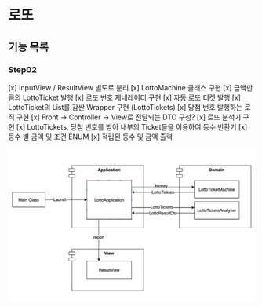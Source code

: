 # 로또
## 기능 목록
### Step02
[x] InputView / ResultView 별도로 분리
[x] LottoMachine 클래스 구현
    [x] 금액만큼의 LottoTicket 발행
    [x] 로또 번호 제네레이터 구현
    [x] 자동 로또 티켓 발행
[x] LottoTicket의 List를 감싼 Wrapper 구현 (LottoTickets)
[x] 당첨 번호 발행하는 로직 구현
[x] Front -> Controller -> View로 전달되는 DTO 구성?
[x] 로또 분석기 구현
    [x] LottoTickets, 당첨 번호를 받아 내부의 Ticket들을 이용하여 등수 반환기
    [x] 등수 별 금액 및 조건 ENUM
    [x] 적립된 등수 및 금액 출력

![step02](assets/step02.png)
<!--%3CmxGraphModel%3E%3Croot%3E%3CmxCell%20id%3D%220%22%2F%3E%3CmxCell%20id%3D%221%22%20parent%3D%220%22%2F%3E%3CmxCell%20id%3D%222%22%20value%3D%22Domain%26%2310%3B%22%20style%3D%22shape%3Dmodule%3Balign%3Dleft%3BspacingLeft%3D20%3Balign%3Dcenter%3BverticalAlign%3Dtop%3BfontSize%3D14%3BfontStyle%3D1%22%20vertex%3D%221%22%20parent%3D%221%22%3E%3CmxGeometry%20x%3D%22563%22%20y%3D%2280%22%20width%3D%22250%22%20height%3D%22210%22%20as%3D%22geometry%22%2F%3E%3C%2FmxCell%3E%3CmxCell%20id%3D%223%22%20value%3D%22Application%22%20style%3D%22shape%3Dmodule%3Balign%3Dleft%3BspacingLeft%3D20%3Balign%3Dcenter%3BverticalAlign%3Dtop%3BfontSize%3D14%3BfontStyle%3D1%22%20vertex%3D%221%22%20parent%3D%221%22%3E%3CmxGeometry%20x%3D%22203%22%20y%3D%2280%22%20width%3D%22250%22%20height%3D%22210%22%20as%3D%22geometry%22%2F%3E%3C%2FmxCell%3E%3CmxCell%20id%3D%224%22%20value%3D%22View%22%20style%3D%22shape%3Dmodule%3Balign%3Dleft%3BspacingLeft%3D20%3Balign%3Dcenter%3BverticalAlign%3Dtop%3BfontSize%3D14%3BfontStyle%3D1%22%20vertex%3D%221%22%20parent%3D%221%22%3E%3CmxGeometry%20x%3D%22203%22%20y%3D%22360%22%20width%3D%22250%22%20height%3D%22140%22%20as%3D%22geometry%22%2F%3E%3C%2FmxCell%3E%3CmxCell%20id%3D%225%22%20style%3D%22edgeStyle%3DorthogonalEdgeStyle%3Brounded%3D0%3BorthogonalLoop%3D1%3BjettySize%3Dauto%3Bhtml%3D1%3BfontSize%3D14%3B%22%20edge%3D%221%22%20parent%3D%221%22%3E%3CmxGeometry%20relative%3D%221%22%20as%3D%22geometry%22%3E%3CmxPoint%20x%3D%22413%22%20y%3D%22152.54499999999996%22%20as%3D%22sourcePoint%22%2F%3E%3CmxPoint%20x%3D%22623%22%20y%3D%22152.5%22%20as%3D%22targetPoint%22%2F%3E%3CArray%20as%3D%22points%22%3E%3CmxPoint%20x%3D%22573%22%20y%3D%22153%22%2F%3E%3CmxPoint%20x%3D%22573%22%20y%3D%22153%22%2F%3E%3C%2FArray%3E%3C%2FmxGeometry%3E%3C%2FmxCell%3E%3CmxCell%20id%3D%226%22%20value%3D%22Money%22%20style%3D%22edgeLabel%3Bhtml%3D1%3Balign%3Dcenter%3BverticalAlign%3Dmiddle%3Bresizable%3D0%3Bpoints%3D%5B%5D%3BfontSize%3D14%3B%22%20vertex%3D%221%22%20connectable%3D%220%22%20parent%3D%225%22%3E%3CmxGeometry%20x%3D%22-0.0952%22%20y%3D%225%22%20relative%3D%221%22%20as%3D%22geometry%22%3E%3CmxPoint%20x%3D%225%22%20as%3D%22offset%22%2F%3E%3C%2FmxGeometry%3E%3C%2FmxCell%3E%3CmxCell%20id%3D%227%22%20value%3D%22report%22%20style%3D%22edgeStyle%3DorthogonalEdgeStyle%3Brounded%3D0%3BorthogonalLoop%3D1%3BjettySize%3Dauto%3Bhtml%3D1%3BfontSize%3D14%3B%22%20edge%3D%221%22%20parent%3D%221%22%3E%3CmxGeometry%20x%3D%22-0.1456%22%20relative%3D%221%22%20as%3D%22geometry%22%3E%3CmxPoint%20x%3D%22303%22%20y%3D%22260%22%20as%3D%22sourcePoint%22%2F%3E%3CmxPoint%20x%3D%22303%22%20y%3D%22400.45000000000005%22%20as%3D%22targetPoint%22%2F%3E%3CArray%20as%3D%22points%22%3E%3CmxPoint%20x%3D%22303%22%20y%3D%22300%22%2F%3E%3CmxPoint%20x%3D%22303%22%20y%3D%22300%22%2F%3E%3C%2FArray%3E%3CmxPoint%20as%3D%22offset%22%2F%3E%3C%2FmxGeometry%3E%3C%2FmxCell%3E%3CmxCell%20id%3D%228%22%20value%3D%22LottoApplication%22%20style%3D%22html%3D1%3BfontSize%3D14%3B%22%20vertex%3D%221%22%20parent%3D%221%22%3E%3CmxGeometry%20x%3D%22263%22%20y%3D%22130%22%20width%3D%22150%22%20height%3D%22130%22%20as%3D%22geometry%22%2F%3E%3C%2FmxCell%3E%3CmxCell%20id%3D%229%22%20style%3D%22edgeStyle%3DorthogonalEdgeStyle%3Brounded%3D0%3BorthogonalLoop%3D1%3BjettySize%3Dauto%3Bhtml%3D1%3BfontSize%3D14%3B%22%20edge%3D%221%22%20parent%3D%221%22%3E%3CmxGeometry%20relative%3D%221%22%20as%3D%22geometry%22%3E%3CmxPoint%20x%3D%22623%22%20y%3D%22170%22%20as%3D%22sourcePoint%22%2F%3E%3CmxPoint%20x%3D%22413%22%20y%3D%22169.54499999999996%22%20as%3D%22targetPoint%22%2F%3E%3CArray%20as%3D%22points%22%3E%3CmxPoint%20x%3D%22433%22%20y%3D%22170%22%2F%3E%3CmxPoint%20x%3D%22433%22%20y%3D%22170%22%2F%3E%3C%2FArray%3E%3C%2FmxGeometry%3E%3C%2FmxCell%3E%3CmxCell%20id%3D%2210%22%20value%3D%22LottoTicktes%22%20style%3D%22edgeLabel%3Bhtml%3D1%3Balign%3Dcenter%3BverticalAlign%3Dmiddle%3Bresizable%3D0%3Bpoints%3D%5B%5D%3BfontSize%3D14%3B%22%20vertex%3D%221%22%20connectable%3D%220%22%20parent%3D%229%22%3E%3CmxGeometry%20x%3D%220.0095%22%20y%3D%22-2%22%20relative%3D%221%22%20as%3D%22geometry%22%3E%3CmxPoint%20as%3D%22offset%22%2F%3E%3C%2FmxGeometry%3E%3C%2FmxCell%3E%3CmxCell%20id%3D%2211%22%20value%3D%22LottoTicketMachine%22%20style%3D%22html%3D1%3BfontSize%3D14%3B%22%20vertex%3D%221%22%20parent%3D%221%22%3E%3CmxGeometry%20x%3D%22623%22%20y%3D%22130%22%20width%3D%22150%22%20height%3D%2259.09%22%20as%3D%22geometry%22%2F%3E%3C%2FmxCell%3E%3CmxCell%20id%3D%2212%22%20value%3D%22ResultView%22%20style%3D%22html%3D1%3BfontSize%3D14%3B%22%20vertex%3D%221%22%20parent%3D%221%22%3E%3CmxGeometry%20x%3D%22263%22%20y%3D%22400.45%22%20width%3D%22150%22%20height%3D%2259.09%22%20as%3D%22geometry%22%2F%3E%3C%2FmxCell%3E%3CmxCell%20id%3D%2213%22%20value%3D%22LottoTicketsAnalyzer%22%20style%3D%22html%3D1%3BfontSize%3D14%3B%22%20vertex%3D%221%22%20parent%3D%221%22%3E%3CmxGeometry%20x%3D%22623%22%20y%3D%22200.91%22%20width%3D%22150%22%20height%3D%2259.09%22%20as%3D%22geometry%22%2F%3E%3C%2FmxCell%3E%3CmxCell%20id%3D%2214%22%20style%3D%22edgeStyle%3DorthogonalEdgeStyle%3Brounded%3D0%3BorthogonalLoop%3D1%3BjettySize%3Dauto%3Bhtml%3D1%3BfontSize%3D14%3B%22%20edge%3D%221%22%20parent%3D%221%22%3E%3CmxGeometry%20relative%3D%221%22%20as%3D%22geometry%22%3E%3CmxPoint%20x%3D%22413%22%20y%3D%22221.4749999999999%22%20as%3D%22sourcePoint%22%2F%3E%3CmxPoint%20x%3D%22623%22%20y%3D%22221.43000000000006%22%20as%3D%22targetPoint%22%2F%3E%3CArray%20as%3D%22points%22%3E%3CmxPoint%20x%3D%22573%22%20y%3D%22221.93%22%2F%3E%3CmxPoint%20x%3D%22573%22%20y%3D%22221.93%22%2F%3E%3C%2FArray%3E%3C%2FmxGeometry%3E%3C%2FmxCell%3E%3CmxCell%20id%3D%2215%22%20value%3D%22LottoTickets%22%20style%3D%22edgeLabel%3Bhtml%3D1%3Balign%3Dcenter%3BverticalAlign%3Dmiddle%3Bresizable%3D0%3Bpoints%3D%5B%5D%3BfontSize%3D14%3B%22%20vertex%3D%221%22%20connectable%3D%220%22%20parent%3D%2214%22%3E%3CmxGeometry%20x%3D%22-0.0952%22%20y%3D%225%22%20relative%3D%221%22%20as%3D%22geometry%22%3E%3CmxPoint%20x%3D%225%22%20y%3D%222%22%20as%3D%22offset%22%2F%3E%3C%2FmxGeometry%3E%3C%2FmxCell%3E%3CmxCell%20id%3D%2216%22%20style%3D%22edgeStyle%3DorthogonalEdgeStyle%3Brounded%3D0%3BorthogonalLoop%3D1%3BjettySize%3Dauto%3Bhtml%3D1%3BfontSize%3D14%3B%22%20edge%3D%221%22%20parent%3D%221%22%3E%3CmxGeometry%20relative%3D%221%22%20as%3D%22geometry%22%3E%3CmxPoint%20x%3D%22623%22%20y%3D%22238.93000000000006%22%20as%3D%22sourcePoint%22%2F%3E%3CmxPoint%20x%3D%22413%22%20y%3D%22238.4749999999999%22%20as%3D%22targetPoint%22%2F%3E%3CArray%20as%3D%22points%22%3E%3CmxPoint%20x%3D%22433%22%20y%3D%22238.93%22%2F%3E%3CmxPoint%20x%3D%22433%22%20y%3D%22238.93%22%2F%3E%3C%2FArray%3E%3C%2FmxGeometry%3E%3C%2FmxCell%3E%3CmxCell%20id%3D%2217%22%20value%3D%22LottoResultDto%22%20style%3D%22edgeLabel%3Bhtml%3D1%3Balign%3Dcenter%3BverticalAlign%3Dmiddle%3Bresizable%3D0%3Bpoints%3D%5B%5D%3BfontSize%3D14%3B%22%20vertex%3D%221%22%20connectable%3D%220%22%20parent%3D%2216%22%3E%3CmxGeometry%20x%3D%220.0095%22%20y%3D%22-2%22%20relative%3D%221%22%20as%3D%22geometry%22%3E%3CmxPoint%20y%3D%221.0899999999999999%22%20as%3D%22offset%22%2F%3E%3C%2FmxGeometry%3E%3C%2FmxCell%3E%3CmxCell%20id%3D%2218%22%20style%3D%22edgeStyle%3DorthogonalEdgeStyle%3Brounded%3D0%3BorthogonalLoop%3D1%3BjettySize%3Dauto%3Bhtml%3D1%3BfontSize%3D14%3B%22%20edge%3D%221%22%20source%3D%2220%22%20target%3D%228%22%20parent%3D%221%22%3E%3CmxGeometry%20relative%3D%221%22%20as%3D%22geometry%22%2F%3E%3C%2FmxCell%3E%3CmxCell%20id%3D%2219%22%20value%3D%22Launch%22%20style%3D%22edgeLabel%3Bhtml%3D1%3Balign%3Dcenter%3BverticalAlign%3Dmiddle%3Bresizable%3D0%3Bpoints%3D%5B%5D%3BfontSize%3D14%3B%22%20vertex%3D%221%22%20connectable%3D%220%22%20parent%3D%2218%22%3E%3CmxGeometry%20x%3D%220.3%22%20y%3D%224%22%20relative%3D%221%22%20as%3D%22geometry%22%3E%3CmxPoint%20x%3D%22-41%22%20y%3D%222%22%20as%3D%22offset%22%2F%3E%3C%2FmxGeometry%3E%3C%2FmxCell%3E%3CmxCell%20id%3D%2220%22%20value%3D%22Main%20Class%22%20style%3D%22html%3D1%3BfontSize%3D14%3B%22%20vertex%3D%221%22%20parent%3D%221%22%3E%3CmxGeometry%20x%3D%2213%22%20y%3D%22170%22%20width%3D%22110%22%20height%3D%2250%22%20as%3D%22geometry%22%2F%3E%3C%2FmxCell%3E%3C%2Froot%3E%3C%2FmxGraphModel%3E-->
